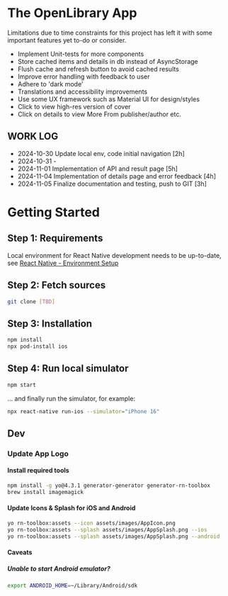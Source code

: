 # The OpenLibrary App

Limitations due to time constraints for this project has left it with some
important features yet to-do or consider.
- Implement Unit-tests for more components
- Store cached items and details in db instead of AsyncStorage
- Flush cache and refresh button to avoid cached results
- Improve error handling with feedback to user
- Adhere to 'dark mode'
- Translations and accessibility improvements
- Use some UX framework such as Material UI for design/styles
- Click to view high-res version of cover
- Click on details to view More From publisher/author etc.

## WORK LOG
- 2024-10-30 Update local env, code initial navigation [2h]
- 2024-10-31 -
- 2024-11-01 Implementation of API and result page [5h]
- 2024-11-04 Implementation of details page and error feedback [4h]
- 2024-11-05 Finalize documentation and testing, push to GIT [3h]

# Getting Started

## Step 1: Requirements
Local environment for React Native development needs to be up-to-date, see [React Native - Environment Setup](https://reactnative.dev/docs/environment-setup)

## Step 2: Fetch sources
```bash
git clone [TBD]
```

## Step 3: Installation
```bash
npm install
npx pod-install ios
```

## Step 4: Run local simulator
```bash
npm start
```
... and finally run the simulator, for example:
```bash
npx react-native run-ios --simulator="iPhone 16"
```

## Dev

### Update App Logo
#### Install required tools
```bash
npm install -g yo@4.3.1 generator-generator generator-rn-toolbox
brew install imagemagick
```

#### Update Icons & Splash for iOS and Android
```bash
yo rn-toolbox:assets --icon assets/images/AppIcon.png
yo rn-toolbox:assets --splash assets/images/AppSplash.png --ios
yo rn-toolbox:assets --splash assets/images/AppSplash.png --android
```

#### Caveats
##### Unable to start Android emulator?
```bash
export ANDROID_HOME=~/Library/Android/sdk 
```
